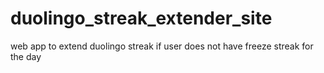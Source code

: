 # duolingo_streak_extender_site
web app to extend duolingo streak if user does not have freeze streak for the day
